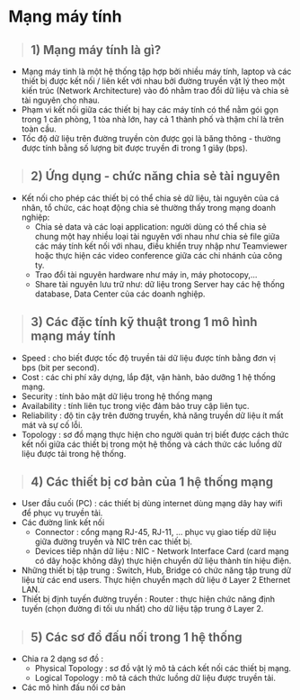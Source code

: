# Mạng máy tính
> ## 1) Mạng máy tính là gì?
- Mạng máy tinh là một hệ thống tập hợp bởi nhiều máy tính, laptop và các thiết bị được kết nối / liên kết với nhau bởi đường truyền vật lý theo một kiến trúc (Network Architecture) vào đó nhằm trao đổi dữ liệu và chia sẻ tài nguyên cho nhau.
- Phạm vi kết nối giữa các thiết bị hay các máy tính có thể nằm gói gọn trong 1 căn phòng,  1 tòa nhà lớn, hay cả 1 thành phố và thậm chí là trên toàn cầu.
- Tốc độ dữ liệu trên đường truyền còn được gọi là băng thông - thường được tính bằng số lượng bit được truyền đi trong 1 giây (bps).
> ## 2) Ứng dụng - chức năng chia sẻ tài nguyên
- Kết nối cho phép các thiết bị có thể chia sẻ dữ liệu, tài nguyên của cá nhân, tổ chức, các hoạt động chia sẻ thường thấy trong mạng doanh nghiệp:
    - Chia sẻ data và các loại application: người dùng có thể chia sẻ chung một hay nhiều loại tài nguyên với nhau như chia sẻ file giữa các máy tính kết nối với nhau, điều khiển truy nhập như Teamviewer hoặc thực hiện các video conference giữa các chi nhánh của công ty.
    - Trao đổi tài nguyên hardware như máy in, máy photocopy,...
    - Share tài nguyên lưu trữ như: dữ liệu trong Server hay các hệ thống database, Data Center của các doanh nghiệp.
> ## 3) Các đặc tính kỹ thuật trong 1 mô hình mạng máy tính
- Speed : cho biết được tốc độ truyền tải dữ liệu được tính bằng đơn vị bps (bit per second).
- Cost : các chi phí xây dựng, lắp đặt, vận hành, bảo dưỡng 1 hệ thống mạng.
- Security : tính bảo mật dữ liệu trong hệ thống mạng
- Availability : tính liên tục trong việc đảm bảo truy cập liên tục.
- Reliability : độ tin cậy trên đường truyền, khả năng truyền dữ liệu ít mất mát và sự cố lỗi.
- Topology : sơ đồ mạng thực hiện cho người quản trị biết được cách thức kết nối giữa các thiết bị trong một hệ thống và cách thức các luồng dữ liệu được tải trong hệ thống.
> ## 4) Các thiết bị cơ bản của 1 hệ thống mạng
- User đầu cuối (PC) : các thiết bị dùng internet dùng mạng dây hay wifi để phục vụ truyền tải.
- Các đường link kết nối
    - Connector : cổng mạng RJ-45, RJ-11, ... phục vụ giao tiếp dữ liệu giữa đường truyền và NIC trên cac thiết bị.
    - Devices tiếp nhận dữ liệu : NIC - Network Interface Card (card mạng có dây hoặc không dây) thực hiện chuyển dữ liệu thành tín hiệu điện.
- Những thiết bị tập trung : Switch, Hub, Bridge có chức năng tập trung dữ liệu từ các end users. Thực hiện chuyển mạch dữ liệu ở Layer 2 Ethernet LAN.
- Thiết bị định tuyến đường truyền : Router : thực hiện chức năng định tuyến (chọn đường đi tối ưu nhất) cho dữ liệu tập trung ở Layer 2.
> ## 5) Các sơ đồ đấu nối trong 1 hệ thống
- Chia ra 2 dạng sơ đồ : 
    - Physical Topology : sơ đồ vật lý mô tả cách kết nối các thiết bị mạng.
    - Logical Topology : mô tả cách thức luồng dữ liệu được truyền tải.
- Các mô hình đấu nối cơ bản
